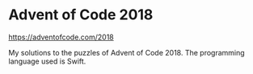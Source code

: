 # Advent of Code 2018
https://adventofcode.com/2018

My solutions to the puzzles of Advent of Code 2018. The programming language used is Swift.
